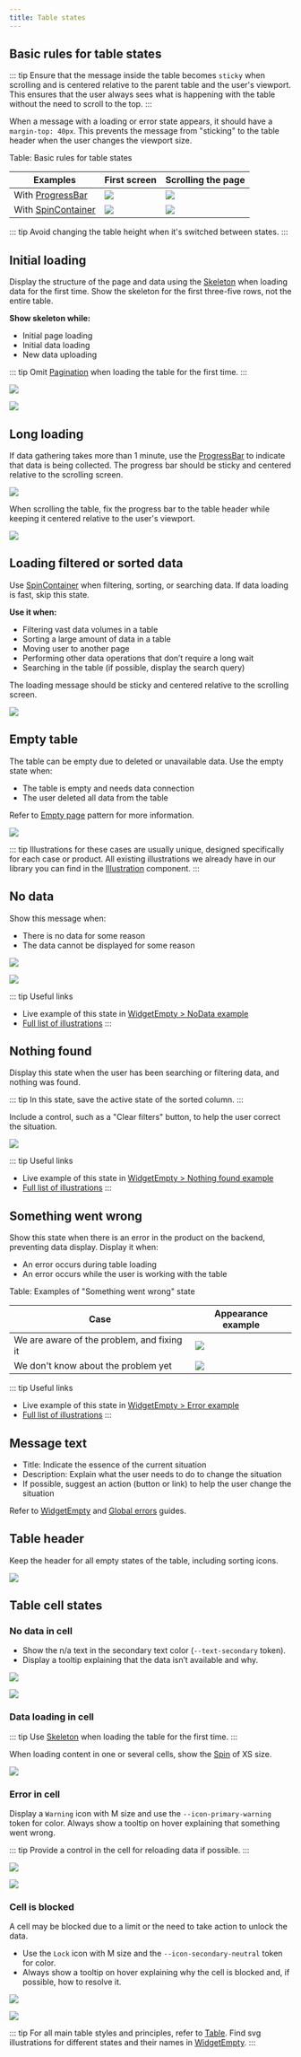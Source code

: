 ```yaml
---
title: Table states
---
```


## Basic rules for table states

::: tip
Ensure that the message inside the table becomes `sticky` when scrolling and is centered relative to the parent table and the user's viewport. This ensures that the user always sees what is happening with the table without the need to scroll to the top.
:::

When a message with a loading or error state appears, it should have a `margin-top: 40px`. This prevents the message from "sticking" to the table header when the user changes the viewport size.

Table: Basic rules for table states

| Examples                                                        | First screen                     | Scrolling the page               |
| --------------------------------------------------------------- | -------------------------------- | -------------------------------- |
| With [ProgressBar](/components/progress-bar/progress-bar)       | ![](static/table-sticky-1.png)   | ![](static/table-sticky-2.png)   |
| With [SpinContainer](/components/spin-container/spin-container) | ![](static/sticky-loading-1.png) | ![](static/sticky-loading-2.png) |

::: tip
Avoid changing the table height when it's switched between states.
:::

## Initial loading

Display the structure of the page and data using the [Skeleton](/components/skeleton/skeleton) when loading data for the first time. Show the skeleton for the first three-five rows, not the entire table.

**Show skeleton while:**

- Initial page loading
- Initial data loading
- New data uploading

::: tip
Omit [Pagination](/components/pagination/pagination) when loading the table for the first time.
:::

![](static/table-skeleton.png)

![](static/skeleton-secondary.png)

## Long loading

If data gathering takes more than 1 minute, use the [ProgressBar](/components/progress-bar/progress-bar) to indicate that data is being collected. The progress bar should be sticky and centered relative to the scrolling screen.

![](static/table-sticky-1.png)

When scrolling the table, fix the progress bar to the table header while keeping it centered relative to the user's viewport.

![](static/table-sticky-2.png)

## Loading filtered or sorted data

Use [SpinContainer](/components/spin-container/spin-container) when filtering, sorting, or searching data. If data loading is fast, skip this state.

**Use it when:**

- Filtering vast data volumes in a table
- Sorting a large amount of data in a table
- Moving user to another page
- Performing other data operations that don’t require a long wait
- Searching in the table (if possible, display the search query)

The loading message should be sticky and centered relative to the scrolling screen.

![](static/sticky-loading-1.png)

## Empty table

The table can be empty due to deleted or unavailable data. Use the empty state when:

- The table is empty and needs data connection
- The user deleted all data from the table

Refer to [Empty page](/patterns/empty-page/empty-page) pattern for more information.

![](static/empty.png)

::: tip
Illustrations for these cases are usually unique, designed specifically for each case or product. All existing illustrations we already have in our library you can find in the [Illustration](/style/illustration/illustration) component.
:::

## No data

Show this message when:

- There is no data for some reason
- The data cannot be displayed for some reason

![](static/no-data.png)

![](static/no-data-button.png)

::: tip Useful links
- Live example of this state in [WidgetEmpty > NoData example](/components/widget-empty/widget-empty-code#nodata-example)
- [Full list of illustrations](/style/illustration/illustration)
:::

## Nothing found

Display this state when the user has been searching or filtering data, and nothing was found.

::: tip
In this state, save the active state of the sorted column.
:::

Include a control, such as a "Clear filters" button, to help the user correct the situation.

![](static/nothing-found-button.png)

::: tip Useful links
- Live example of this state in [WidgetEmpty > Nothing found example](/components/widget-empty/widget-empty-code#nodata-example)
- [Full list of illustrations](/style/illustration/illustration)
:::

## Something went wrong

Show this state when there is an error in the product on the backend, preventing data display. Display it when:

- An error occurs during table loading
- An error occurs while the user is working with the table

Table: Examples of "Something went wrong" state

| Case                                       | Appearance example              |
| ------------------------------------------ | ------------------------------- |
| We are aware of the problem, and fixing it | ![](static/error-known.png)     |
| We don't know about the problem yet        | ![](static/error-not-known.png) |

::: tip Useful links
- Live example of this state in [WidgetEmpty > Error example](/components/widget-empty/widget-empty-code#error-example)
- [Full list of illustrations](/style/illustration/illustration)
:::

## Message text

- Title: Indicate the essence of the current situation
- Description: Explain what the user needs to do to change the situation
- If possible, suggest an action (button or link) to help the user change the situation

Refer to [WidgetEmpty](/components/widget-empty/widget-empty) and [Global errors](/patterns/global-errors/global-errors) guides.

## Table header

Keep the header for all empty states of the table, including sorting icons.

![](static/empty-yes-no.png)

## Table cell states

### No data in cell

- Show the n/a text in the secondary text color (`--text-secondary` token).
- Display a tooltip explaining that the data isn’t available and why.

![](static/cell-na.png)

![](static/cell-na-tooltip.png)

### Data loading in cell

::: tip
Use [Skeleton](/components/skeleton/skeleton) when loading the table for the first time.
:::

When loading content in one or several cells, show the [Spin](/components/spin/spin) of XS size.

![](static/cell-loading.png)

### Error in cell

Display a `Warning` icon with M size and use the `--icon-primary-warning` token for color. Always show a tooltip on hover explaining that something went wrong.

::: tip
Provide a control in the cell for reloading data if possible.
:::

![](static/cell-danger.png)

![](static/cell-danger-tooltip.png)

### Cell is blocked

A cell may be blocked due to a limit or the need to take action to unlock the data.

- Use the `Lock` icon with M size and the `--icon-secondary-neutral` token for color.
- Always show a tooltip on hover explaining why the cell is blocked and, if possible, how to resolve it.

![](static/cell-locked.png)

![](static/cell-locked-tooltip.png)

::: tip
For all main table styles and principles, refer to [Table](/table-group/data-table/data-table). Find svg illustrations for different states and their names in [WidgetEmpty](/components/widget-empty/widget-empty-code).
:::
